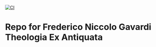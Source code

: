 [![CI](https://github.com/scta-texts/ccc7yd/actions/workflows/validation.yml/badge.svg?branch=master)](https://github.com/scta-texts/graciliscommentary/actions/workflows/validation.yml)

# Repo for Frederico Niccolo Gavardi Theologia Ex Antiquata
